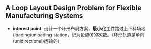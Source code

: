 ## A Loop Layout Design Problem for Flexible Manufacturing Systems
- **interest point**: 设计一个环形布局方案，**最小化**工件路过上下料场地(loading/unloading station，记为设施0)的次数。（环形轨道是单向(unidirectional)运输的）